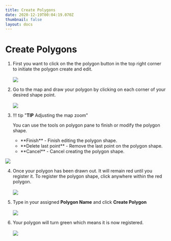 ```yaml
---
title: Create Polygons
date: 2020-12-19T00:04:19.070Z
thumbnail: false
layout: docs
---
```

# Create Polygons

1. First you want to click on the the polygon button in the top right corner to initiate the polygon create and edit.
<br><br>
![](../../images/targeting-polygon-step1.jpg)

2. Go to the map and draw your polygon by clicking on each corner of your desired shape point.
<br><br>
![](../../images/targeting-polygon-step2.jpg)

3. !!! tip "**TIP** Adjusting the map zoom"

    You can use the tools on polygon pane to finish or modify the polygon shape.
    <ul>
    <li>**Finish** - Finish editing the polygon shape.</li>
    <li>**Delete last point** - Remove the last point on the polygon shape.</li>
    <li>**Cancel** - Cancel creating the polygon shape.</li>
    </ul>
![](../../images/targeting-polygon-step3.jpg)

4. Once your polygon has been drawn out. It will remain red until you register it. To register the polygon shape, click anywhere within the red polygon.
<br><br>
![](../../images/targeting-polygon-step4.jpg)

5. Type in your assigned **Polygon Name** and click **Create Polygon**
<br><br>
![](../../images/targeting-polygon-step5.jpg)

6. Your polygon will turn green which means it is now registered.
<br><br>
![](../../images/targeting-polygon-step6.jpg)
